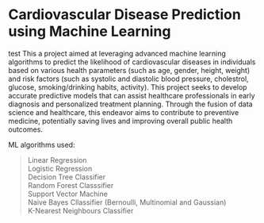 # Cardiovascular Disease Prediction using Machine Learning
test
This a project aimed at leveraging advanced machine learning algorithms to predict the likelihood of cardiovascular diseases in individuals based on various health parameters (such as age, gender, height, weight) and risk factors (such as systolic and diastolic blood pressure, cholestrol, glucose, smoking/drinking habits, activity). This project seeks to develop accurate predictive models that can assist healthcare professionals in early diagnosis and personalized treatment planning. Through the fusion of data science and healthcare, this endeavor aims to contribute to preventive medicine, potentially saving lives and improving overall public health outcomes.

ML algorithms used:
> Linear Regression <br />
> Logistic Regression <br />
> Decision Tree Classifier <br />
> Random Forest Classsifier <br />
> Support Vector Machine <br />
> Naive Bayes Cllassifier (Bernoulli, Multinomial and Gaussian) <br />
> K-Nearest Neighbours Classifier
